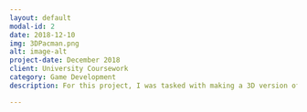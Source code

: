 ```yaml
---
layout: default
modal-id: 2
date: 2018-12-10
img: 3DPacman.png
alt: image-alt
project-date: December 2018
client: University Coursework
category: Game Development
description: For this project, I was tasked with making a 3D version of Pacman, using component based architecture. This was built from the ground up using OpenGL, and was later repurposed for use on the 3D Gorillas project. <br><iframe width="560" height="315" src="https://www.youtube.com/embed/jwVj4e4HU9E" frameborder="0" allow="accelerometer; autoplay; encrypted-media; gyroscope; picture-in-picture" allowfullscreen></iframe>

---
```

